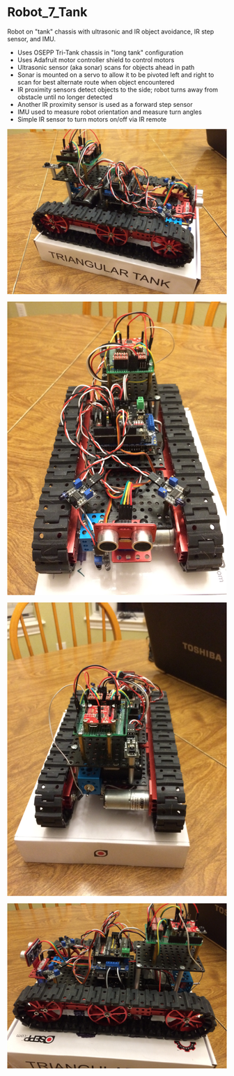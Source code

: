 # Robot_7_Tank

Robot on "tank" chassis with ultrasonic and IR object avoidance, IR step sensor, and IMU.

 * Uses OSEPP Tri-Tank chassis in "long tank" configuration
 * Uses Adafruit motor controller shield to control motors
 * Ultrasonic sensor (aka sonar) scans for objects ahead in path
 * Sonar is mounted on a servo to allow it to be pivoted left and right to scan for best alternate route when object encountered
 * IR proximity sensors detect objects to the side; robot turns away from obstacle until no longer detected
 * Another IR proximity sensor is used as a forward step sensor
 * IMU used to measure robot orientation and measure turn angles
 * Simple IR sensor to turn motors on/off via IR remote

 ![Photo 1 of robot](https://github.com/rtlessly/Robot_7_Tank/blob/master/Robot_7_Tank_20180712_1.jpg)
 
 ![Photo 2 of robot](https://github.com/rtlessly/Robot_7_Tank/blob/master/Robot_7_Tank_20180712_2.jpg)
 
 ![Photo 3 of robot](https://github.com/rtlessly/Robot_7_Tank/blob/master/Robot_7_Tank_20180712_3.jpg)
 
 ![Photo 4 of robot](https://github.com/rtlessly/Robot_7_Tank/blob/master/Robot_7_Tank_20180712_4.jpg)
 